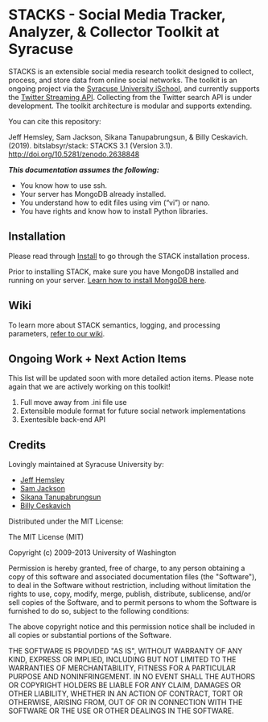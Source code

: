 STACKS - Social Media Tracker, Analyzer, & Collector Toolkit at Syracuse
=========

STACKS is an extensible social media research toolkit designed to collect, process, and store data from online social networks. The toolkit is an ongoing project via the [Syracuse University iSchool](http://ischool.syr.edu), and currently supports the [Twitter Streaming API](https://dev.twitter.com/streaming/overview). Collecting from the Twitter search API is under development. The toolkit architecture is modular and supports extending.

You can cite this repository:

Jeff Hemsley, Sam Jackson, Sikana Tanupabrungsun, & Billy Ceskavich. (2019). bitslabsyr/stack: STACKS 3.1 (Version 3.1). http://doi.org/10.5281/zenodo.2638848

**_This documentation assumes the following:_**

* You know how to use ssh.
* Your server has MongoDB already installed.
* You understand how to edit files using vim (“vi”) or nano.
* You have rights and know how to install Python libraries.

## Installation

Please read through [Install](https://github.com/bitslabsyr/stack/wiki/Installation) to go through the STACK installation process.

Prior to installing STACK, make sure you have MongoDB installed and running on your server. [Learn how to install MongoDB here](http://docs.mongodb.org/manual/installation/).

## Wiki

To learn more about STACK semantics, logging, and processing parameters, [refer to our wiki](https://github.com/bitslabsyr/stack/wiki).

## Ongoing Work + Next Action Items

This list will be updated soon with more detailed action items. Please note again that we are actively working on this toolkit!

1. Full move away from .ini file use
2. Extensible module format for future social network implementations
3. Exentesible back-end API

## Credits

Lovingly maintained at Syracuse University by:

* [Jeff Hemsley](https://github.com/jhemsley)
* [Sam Jackson](https://github.com/sjacks26)
* [Sikana Tanupabrungsun](https://github.com/Sikana)
* [Billy Ceskavich](https://github.com/bceskavich/)

Distributed under the MIT License:

The MIT License (MIT)

Copyright (c) 2009-2013 University of Washington

Permission is hereby granted, free of charge, to any person obtaining a copy of this software and associated documentation files (the "Software"), to deal in the Software without restriction, including without limitation the rights to use, copy, modify, merge, publish, distribute, sublicense, and/or sell copies of the Software, and to permit persons to whom the Software is furnished to do so, subject to the following conditions:

The above copyright notice and this permission notice shall be included in all copies or substantial portions of the Software.

THE SOFTWARE IS PROVIDED "AS IS", WITHOUT WARRANTY OF ANY KIND, EXPRESS OR IMPLIED, INCLUDING BUT NOT LIMITED TO THE WARRANTIES OF MERCHANTABILITY, FITNESS FOR A PARTICULAR PURPOSE AND NONINFRINGEMENT. IN NO EVENT SHALL THE AUTHORS OR COPYRIGHT HOLDERS BE LIABLE FOR ANY CLAIM, DAMAGES OR OTHER LIABILITY, WHETHER IN AN ACTION OF CONTRACT, TORT OR OTHERWISE, ARISING FROM, OUT OF OR IN CONNECTION WITH THE SOFTWARE OR THE USE OR OTHER DEALINGS IN THE SOFTWARE.

